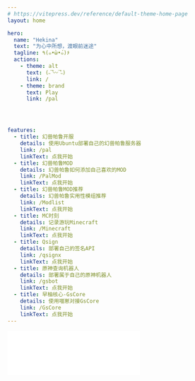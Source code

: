 ```yaml
---
# https://vitepress.dev/reference/default-theme-home-page
layout: home

hero:
  name: "Hekina"
  text: "为心中所想，渡眼前迷途"
  tagline: ٩(๑•̀ω•́๑)۶
  actions:
    - theme: alt
      text: (˵¯͒〰¯͒˵)
      link: /
    - theme: brand
      text: Play
      link: /pal




features:
  - title: 幻兽帕鲁开服
    details: 使用Ubuntu部署自己的幻兽帕鲁服务器
    link: /pal
    linkText: 点我开始
  - title: 幻兽帕鲁MOD
    details: 幻兽帕鲁如何添加自己喜欢的MOD
    link: /PalMod
    linkText: 点我开始
  - title: 幻兽帕鲁MOD推荐
    details: 幻兽帕鲁实用性模组推荐
    link: /Modlist
    linkText: 点我开始
  - title: MC时刻
    details: 记录游玩Minecraft
    link: /Minecraft
    linkText: 点我开始
  - title: Qsign
    details: 部署自己的签名API
    link: /qsignx
    linkText: 点我开始
  - title: 原神查询机器人
    details: 部署属于自己的原神机器人
    link: /gsbot
    linkText: 点我开始
  - title: 早柚核心-GsCore
    details: 使用喵崽对接GsCore
    link: /GsCore
    linkText: 点我开始
---
```



<iframe 
    frameborder="no" border="0" marginwidth="0" 
    marginheight="0" width=300 height=100
    src="//music.163.com/outchain/player?type=2&id=28283406&auto=1&height=100">
</iframe>